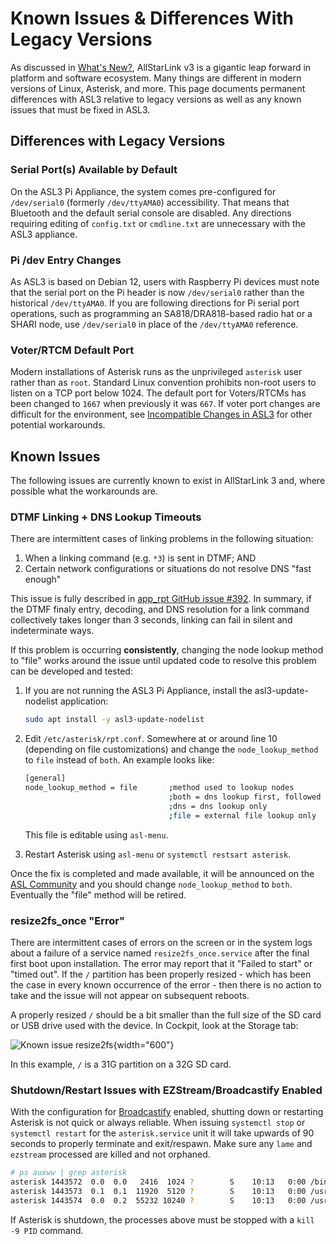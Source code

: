 # Known Issues & Differences With Legacy Versions
As discussed in [What's New?](whats-new.md), AllStarLink v3 is
a gigantic leap forward in platform and software ecosystem. 
Many things are different in modern versions of Linux, Asterisk,
and more. This page documents permanent differences with ASL3
relative to legacy versions as well as any known issues that
must be fixed in ASL3.

## Differences with Legacy Versions

### Serial Port(s) Available by Default
On the ASL3 Pi Appliance, the system comes pre-configured
for `/dev/serial0` (formerly `/dev/ttyAMA0`) accessibility.
That means that Bluetooth and the default serial console
are disabled. Any directions requiring editing of `config.txt`
or `cmdline.txt` are unnecessary with the ASL3 appliance.

### Pi /dev Entry Changes
As ASL3 is based on Debian 12, users with Raspberry Pi devices must
note that the serial port on the Pi header is now `/dev/serial0`
rather than the historical `/dev/ttyAMA0`. If you are following
directions for Pi serial port operations, such as programming an
SA818/DRA818-based radio hat or a SHARI node, use 
`/dev/serial0` in place of the `/dev/ttyAMA0` reference.

### Voter/RTCM Default Port
Modern installations of Asterisk runs as the unprivileged `asterisk` user rather than
as `root`. Standard Linux convention prohibits non-root users to listen on a TCP
port below 1024. The default port for Voters/RTCMs has been changed to `1667` when
previously it was `667`. If voter port changes are difficult
for the environment, see [Incompatible Changes in ASL3](../adv-topics/incompatibles.md)
for other potential workarounds.

## Known Issues
The following issues are currently known to exist in AllStarLink 3 and,
where possible what the workarounds are.

### DTMF Linking + DNS Lookup Timeouts
There are intermittent cases of linking problems in the following situation:

1. When a linking command (e.g. `*3`) is sent in DTMF; AND
2. Certain network configurations or situations do not resolve DNS "fast enough"

This issue is fully described in [app_rpt GitHub issue #392](https://github.com/AllStarLink/app_rpt/issues/392). In summary, if the DTMF finaly entry, decoding, and DNS resolution
for a link command collectively takes longer than 3 seconds, linking can
fail in silent and indeterminate ways.

If this problem is occurring **consistently**, changing the node lookup
method to "file" works around the issue until updated code to resolve this problem
can be developed and tested:

1. If you are not running the ASL3 Pi Appliance, install the asl3-update-nodelist
application:

    ```bash
    sudo apt install -y asl3-update-nodelist
    ```

2. Edit `/etc/asterisk/rpt.conf`. Somewhere at or around line 10 (depending on
file customizations) and change the `node_lookup_method` to `file`
instead of `both`. An example looks like:

    ```bash
    [general]
    node_lookup_method = file       ;method used to lookup nodes
                                    ;both = dns lookup first, followed by external file (default)
                                    ;dns = dns lookup only
                                    ;file = external file lookup only

    ```

    This file is editable using `asl-menu`.

3. Restart Asterisk using `asl-menu` or `systemctl restsart asterisk`.

Once the fix is completed and made available, it will be announced on the
[ASL Community](https://community.allstarlink.org) and you should change
`node_lookup_method` to `both`. Eventually the "file" method will be
retired.

### resize2fs_once "Error"
There are intermittent cases of errors on the screen or in 
the system logs about a failure of a service named 
`resize2fs_once.service` after the final first boot upon
installation. The error may report that it
"Failed to start" or "timed out". If the `/` partition has
been properly resized - which has been the case in every known 
occurrence of the error - then there is no action to take
and the issue will not appear on subsequent reboots.

A properly resized `/` should be a bit smaller than the full
size of the SD card or USB drive used with the device.
In Cockpit, look at the Storage tab:

![Known issue resize2fs](img/known_issue_resize2fs.png){width="600"}

In this example, `/` is a 31G partition on a 32G SD card.

### Shutdown/Restart Issues with EZStream/Broadcastify Enabled
With the configuration for [Broadcastify](../adv-topics/broadcastify.md) enabled,
shutting down or restarting Asterisk is not quick or always reliable. When
issuing `systemctl stop` or `systemctl restart` for the `asterisk.service` unit
it will take upwards of 90 seconds to properly terminate and exit/respawn.
Make sure any `lame` and `ezstream` processed are killed and not orphaned.

```bash
# ps auxww | grep asterisk
asterisk 1443572  0.0  0.0   2416  1024 ?        S    10:13   0:00 /bin/sh -c /usr/bin/lame --preset cbr 16 -r -m m -s 8 --bitwidth 16 - - | /usr/bin/ezstream -qvc /etc/ezstream.xml
asterisk 1443573  0.1  0.1  11920  5120 ?        S    10:13   0:00 /usr/bin/lame --preset cbr 16 -r -m m -s 8 --bitwidth 16 - -
asterisk 1443574  0.0  0.2  55232 10240 ?        S    10:13   0:00 /usr/bin/ezstream -qvc /etc/ezstream.xml
```

If Asterisk is shutdown, the processes above must be stopped with a `kill -9 PID` command.